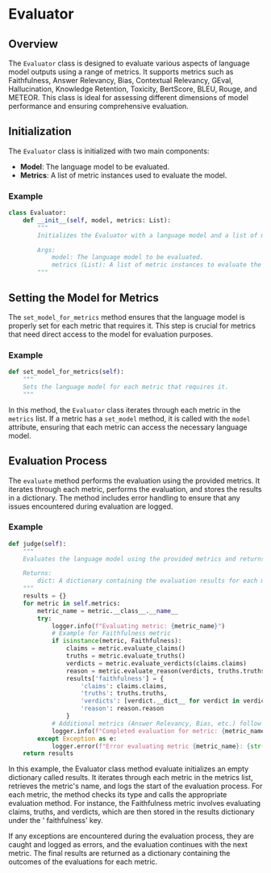 # Evaluator

## Overview

The `Evaluator` class is designed to evaluate various aspects of language model outputs using a range of metrics. It
supports metrics such as Faithfulness, Answer Relevancy, Bias, Contextual Relevancy, GEval, Hallucination, Knowledge
Retention, Toxicity, BertScore, BLEU, Rouge, and METEOR. This class is ideal for assessing different dimensions of model
performance and ensuring comprehensive evaluation.

## Initialization

The `Evaluator` class is initialized with two main components:

- **Model**: The language model to be evaluated.
- **Metrics**: A list of metric instances used to evaluate the model.

### Example

```python
class Evaluator:
    def __init__(self, model, metrics: List):
        """
        Initializes the Evaluator with a language model and a list of metrics.

        Args:
            model: The language model to be evaluated.
            metrics (List): A list of metric instances to evaluate the model.
        """
```

## Setting the Model for Metrics

The `set_model_for_metrics` method ensures that the language model is properly set for each metric that requires it.
This step is crucial for metrics that need direct access to the model for evaluation purposes.

### Example

```python
def set_model_for_metrics(self):
    """
    Sets the language model for each metric that requires it.
    """
```

In this method, the `Evaluator` class iterates through each metric in the `metrics` list. If a metric has a `set_model`
method, it is called with the `model` attribute, ensuring that each metric can access the necessary language model.

## Evaluation Process

The `evaluate` method performs the evaluation using the provided metrics. It iterates through each metric, performs the
evaluation, and stores the results in a dictionary. The method includes error handling to ensure that any issues
encountered during evaluation are logged.

### Example

```python
def judge(self):
    """
    Evaluates the language model using the provided metrics and returns the results.

    Returns:
        dict: A dictionary containing the evaluation results for each metric.
    """
    results = {}
    for metric in self.metrics:
        metric_name = metric.__class__.__name__
        try:
            logger.info(f"Evaluating metric: {metric_name}")
            # Example for Faithfulness metric
            if isinstance(metric, Faithfulness):
                claims = metric.evaluate_claims()
                truths = metric.evaluate_truths()
                verdicts = metric.evaluate_verdicts(claims.claims)
                reason = metric.evaluate_reason(verdicts, truths.truths)
                results['faithfulness'] = {
                    'claims': claims.claims,
                    'truths': truths.truths,
                    'verdicts': [verdict.__dict__ for verdict in verdicts.verdicts],
                    'reason': reason.reason
                }
            # Additional metrics (Answer Relevancy, Bias, etc.) follow a similar pattern.
            logger.info(f"Completed evaluation for metric: {metric_name}")
        except Exception as e:
            logger.error(f"Error evaluating metric {metric_name}: {str(e)}")
    return results
```

In this example, the Evaluator class method evaluate initializes an empty dictionary called results. It iterates through
each metric in the metrics list, retrieves the metric's name, and logs the start of the evaluation process. For each
metric, the method checks its type and calls the appropriate evaluation method. For instance, the Faithfulness metric
involves evaluating claims, truths, and verdicts, which are then stored in the results dictionary under the '
faithfulness' key.

If any exceptions are encountered during the evaluation process, they are caught and logged as errors, and the
evaluation continues with the next metric. The final results are returned as a dictionary containing the outcomes of the
evaluations for each metric.